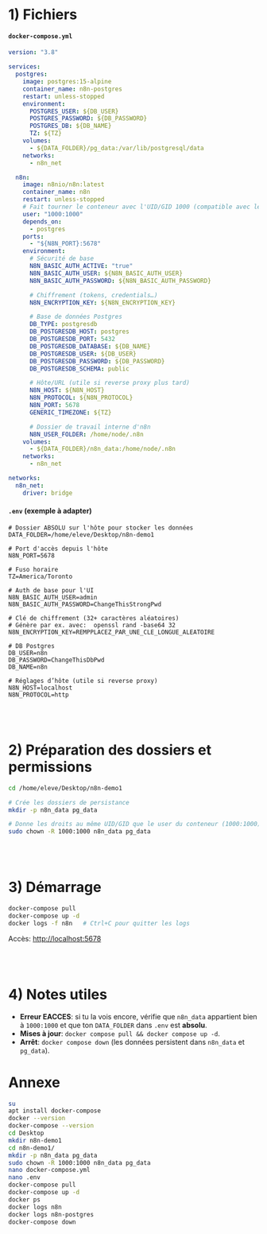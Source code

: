 # 1) Fichiers

#### `docker-compose.yml`

```yaml
version: "3.8"

services:
  postgres:
    image: postgres:15-alpine
    container_name: n8n-postgres
    restart: unless-stopped
    environment:
      POSTGRES_USER: ${DB_USER}
      POSTGRES_PASSWORD: ${DB_PASSWORD}
      POSTGRES_DB: ${DB_NAME}
      TZ: ${TZ}
    volumes:
      - ${DATA_FOLDER}/pg_data:/var/lib/postgresql/data
    networks:
      - n8n_net

  n8n:
    image: n8nio/n8n:latest
    container_name: n8n
    restart: unless-stopped
    # Fait tourner le conteneur avec l'UID/GID 1000 (compatible avec les fichiers montés)
    user: "1000:1000"
    depends_on:
      - postgres
    ports:
      - "${N8N_PORT}:5678"
    environment:
      # Sécurité de base
      N8N_BASIC_AUTH_ACTIVE: "true"
      N8N_BASIC_AUTH_USER: ${N8N_BASIC_AUTH_USER}
      N8N_BASIC_AUTH_PASSWORD: ${N8N_BASIC_AUTH_PASSWORD}

      # Chiffrement (tokens, credentials…)
      N8N_ENCRYPTION_KEY: ${N8N_ENCRYPTION_KEY}

      # Base de données Postgres
      DB_TYPE: postgresdb
      DB_POSTGRESDB_HOST: postgres
      DB_POSTGRESDB_PORT: 5432
      DB_POSTGRESDB_DATABASE: ${DB_NAME}
      DB_POSTGRESDB_USER: ${DB_USER}
      DB_POSTGRESDB_PASSWORD: ${DB_PASSWORD}
      DB_POSTGRESDB_SCHEMA: public

      # Hôte/URL (utile si reverse proxy plus tard)
      N8N_HOST: ${N8N_HOST}
      N8N_PROTOCOL: ${N8N_PROTOCOL}
      N8N_PORT: 5678
      GENERIC_TIMEZONE: ${TZ}

      # Dossier de travail interne d'n8n
      N8N_USER_FOLDER: /home/node/.n8n
    volumes:
      - ${DATA_FOLDER}/n8n_data:/home/node/.n8n
    networks:
      - n8n_net

networks:
  n8n_net:
    driver: bridge
```

#### `.env` (exemple à adapter)

```dotenv
# Dossier ABSOLU sur l'hôte pour stocker les données
DATA_FOLDER=/home/eleve/Desktop/n8n-demo1

# Port d'accès depuis l'hôte
N8N_PORT=5678

# Fuso horaire
TZ=America/Toronto

# Auth de base pour l'UI
N8N_BASIC_AUTH_USER=admin
N8N_BASIC_AUTH_PASSWORD=ChangeThisStrongPwd

# Clé de chiffrement (32+ caractères aléatoires)
# Génère par ex. avec:  openssl rand -base64 32
N8N_ENCRYPTION_KEY=REMPPLACEZ_PAR_UNE_CLE_LONGUE_ALEATOIRE

# DB Postgres
DB_USER=n8n
DB_PASSWORD=ChangeThisDbPwd
DB_NAME=n8n

# Réglages d’hôte (utile si reverse proxy)
N8N_HOST=localhost
N8N_PROTOCOL=http
```


<br/>
<br/>

# 2) Préparation des dossiers et permissions

```bash
cd /home/eleve/Desktop/n8n-demo1

# Crée les dossiers de persistance
mkdir -p n8n_data pg_data

# Donne les droits au même UID/GID que le user du conteneur (1000:1000)
sudo chown -R 1000:1000 n8n_data pg_data
```

<br/>
<br/>


# 3) Démarrage

```bash
docker-compose pull
docker-compose up -d
docker logs -f n8n   # Ctrl+C pour quitter les logs
```

Accès: [http://localhost:5678](http://localhost:5678)


<br/>
<br/>

# 4) Notes utiles

* **Erreur EACCES**: si tu la vois encore, vérifie que `n8n_data` appartient bien à `1000:1000` et que ton `DATA_FOLDER` dans `.env` est **absolu**.
* **Mises à jour**: `docker compose pull && docker compose up -d`.
* **Arrêt**: `docker compose down` (les données persistent dans `n8n_data` et `pg_data`).


# Annexe



```bash
su
apt install docker-compose
docker --version
docker-compose --version
cd Desktop
mkdir n8n-demo1
cd n8n-demo1/
mkdir -p n8n_data pg_data
sudo chown -R 1000:1000 n8n_data pg_data
nano docker-compose.yml
nano .env
docker-compose pull
docker-compose up -d
docker ps
docker logs n8n
docker logs n8n-postgres
docker-compose down
```
